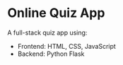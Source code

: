 # Online Quiz App

A full-stack quiz app using:
- Frontend: HTML, CSS, JavaScript
- Backend: Python Flask
